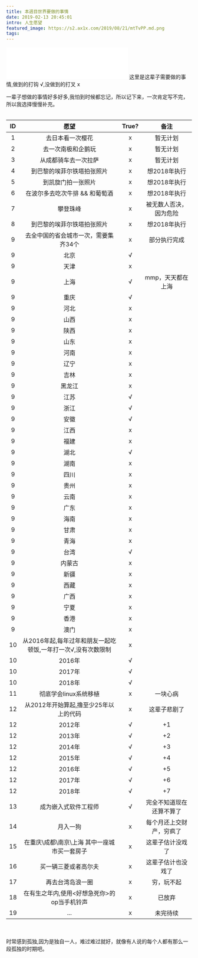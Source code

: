 ```yaml
---
title: 本週目世界要做的事情
date: 2019-02-13 20:45:01
intro: 人生愿望
featured_image: https://s2.ax1x.com/2019/08/21/mtTvPP.md.png
tags:
---
```

<iframe frameborder="no" border="0" marginwidth="0" marginheight="0" width=330 height=86 src="//music.163.com/outchain/player?type=2&id=27575590&auto=1&height=66"></iframe>
这里是这辈子需要做的事情,做到的打钩 √,没做到的打叉 x

一辈子想做的事情好多好多,我怕到时候都忘记，所以记下来，一次肯定写不完，所以我选择慢慢补充。
<br><br>

|  ID  | 愿望 |  True? | 备注 | 
| :-----: | :-----: | :-----: | :-----: |
| 1 | 去日本看一次樱花 | x | 暂无计划 |
| 2 | 去一次南极和企鹅玩 | x | 暂无计划 |
| 3 | 从成都骑车去一次拉萨 | x | 暂无计划 |
| 4 | 到巴黎的埃菲尔铁塔拍张照片 | x | 想2018年执行 |
| 5 | 到凯旋门拍一张照片 | x | 想2018年执行 |
| 6 | 在波尔多去吃次牛排 && 和葡萄酒 | x | 想2018年执行 |
| 7 | 攀登珠峰 | x | 被无数人否决，因为危险 |
| 8 | 到巴黎的埃菲尔铁塔拍张照片 | x | 想2018年执行 |
| 9 | 去全中国的省会城市一次，需要集齐34个 | x | 部分执行完成 |
| 9 | 北京 | √ |  |
| 9 | 天津 | x |  |
| 9 | 上海 | √ | mmp，天天都在上海 |
| 9 | 重庆 | √ |  |
| 9 | 河北 | x |  |
| 9 | 山西 | x |  |
| 9 | 陕西 | x |  |
| 9 | 山东 | x |  |
| 9 | 河南 | x |  |
| 9 | 辽宁 | x |  |
| 9 | 吉林 | x |  |
| 9 | 黑龙江 | x |  |
| 9 | 江苏 | √ |  |
| 9 | 浙江 | √ |  |
| 9 | 安徽 | √ |  |
| 9 | 江西 | x |  |
| 9 | 福建 | x |  |
| 9 | 湖北 | √ |  |
| 9 | 湖南 | x |  |
| 9 | 四川 | x |  |
| 9 | 贵州 | x |  |
| 9 | 云南 | x |  |
| 9 | 广东 | x |  |
| 9 | 海南 | x |  |
| 9 | 甘肃 | x |  |
| 9 | 青海 | x |  |
| 9 | 台湾 | √ |  |
| 9 | 内蒙古 | x |  |
| 9 | 新疆 | x |  |
| 9 | 西藏 | x |  |
| 9 | 广西 | x |  |
| 9 | 宁夏 | x |  |
| 9 | 香港 | x |  |
| 9 | 澳门 | x |  |
| 10 | 从2016年起,每年过年和朋友一起吃顿饭,一年打一次√,没有次数限制 | x |  |
| 10 | 2016年 | √ |  |
| 10 | 2017年 | √ |  |
| 10 | 2018年 | √ |  |
| 11 | 彻底学会linux系统移植 | x | 一块心病 |
| 12 | 从2012年开始算起,撸至少25年以上的代码 | x | 这辈子悲剧了 |
| 12 | 2012年 | √ | +1 |
| 12 | 2013年 | √ | +2 |
| 12 | 2014年 | √ | +3 |
| 12 | 2015年 | √ | +4 |
| 12 | 2016年 | √ | +5 |
| 12 | 2017年 | √ | +6 |
| 12 | 2018年 | √ | +7 |
| 13 | 成为嵌入式软件工程师 | √ | 完全不知道现在还算不算了 |
| 14 | 月入一狗 | x | 每个月还上交财产，穷疯了 |
| 15 | 在重庆\成都\南京\上海 其中一座城市买一套房子 | x | 这辈子估计没戏了 |
| 16 | 买一辆三菱或者高尔夫 | x | 这辈子估计也没戏了 |
| 17 | 再去台湾岛浪一圈 | x | 穷，玩不起 |
| 18 | 在有生之年内,使用<好想急死你>的op当手机铃声 | x | 已放弃 |
| 19 | ... | x | 未完待续 |

<br><br>
时常感到孤独,因为是独自一人，难过难过就好，就像有人说的每个人都有那么一段孤独的时期吧。

